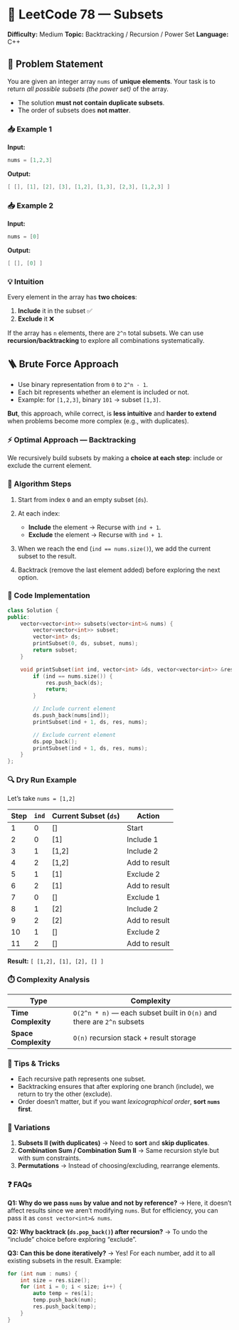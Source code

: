 # 🧩 LeetCode 78 — Subsets

**Difficulty:** Medium
**Topic:** Backtracking / Recursion / Power Set
**Language:** C++


## 🧠 Problem Statement

You are given an integer array `nums` of **unique elements**.
Your task is to return *all possible subsets (the power set)* of the array.

* The solution **must not contain duplicate subsets**.
* The order of subsets does **not matter**.


### 📥 Example 1

**Input:**

```cpp
nums = [1,2,3]
```

**Output:**

```cpp
[ [], [1], [2], [3], [1,2], [1,3], [2,3], [1,2,3] ]
```


### 📥 Example 2

**Input:**

```cpp
nums = [0]
```

**Output:**

```cpp
[ [], [0] ]
```



### 💡 Intuition

Every element in the array has **two choices**:

1. **Include** it in the subset ✅
2. **Exclude** it ❌

If the array has `n` elements, there are `2^n` total subsets.
We can use **recursion/backtracking** to explore all combinations systematically.



## 🪜 Brute Force Approach

* Use binary representation from `0` to `2^n - 1`.
* Each bit represents whether an element is included or not.
* Example: for `[1,2,3]`, binary `101` → subset `[1,3]`.

**But**, this approach, while correct, is **less intuitive** and **harder to extend** when problems become more complex (e.g., with duplicates).



### ⚡ Optimal Approach — Backtracking

We recursively build subsets by making a **choice at each step**: include or exclude the current element.

### 🔹 Algorithm Steps

1. Start from index `0` and an empty subset (`ds`).
2. At each index:

   * **Include** the element → Recurse with `ind + 1`.
   * **Exclude** the element → Recurse with `ind + 1`.
3. When we reach the end (`ind == nums.size()`), we add the current subset to the result.
4. Backtrack (remove the last element added) before exploring the next option.



### 🧩 Code Implementation

```cpp
class Solution {
public:
    vector<vector<int>> subsets(vector<int>& nums) {
        vector<vector<int>> subset;
        vector<int> ds;
        printSubset(0, ds, subset, nums);
        return subset;
    }

    void printSubset(int ind, vector<int> &ds, vector<vector<int>> &res, vector<int> nums) {
        if (ind == nums.size()) {
            res.push_back(ds);
            return;
        }

        // Include current element
        ds.push_back(nums[ind]);
        printSubset(ind + 1, ds, res, nums);

        // Exclude current element
        ds.pop_back();
        printSubset(ind + 1, ds, res, nums);
    }
};
```


### 🔍 Dry Run Example

Let’s take `nums = [1,2]`

| Step | `ind` | Current Subset (`ds`) | Action        |
| ---- | ----- | --------------------- | ------------- |
| 1    | 0     | []                    | Start         |
| 2    | 0     | [1]                   | Include 1     |
| 3    | 1     | [1,2]                 | Include 2     |
| 4    | 2     | [1,2]                 | Add to result |
| 5    | 1     | [1]                   | Exclude 2     |
| 6    | 2     | [1]                   | Add to result |
| 7    | 0     | []                    | Exclude 1     |
| 8    | 1     | [2]                   | Include 2     |
| 9    | 2     | [2]                   | Add to result |
| 10   | 1     | []                    | Exclude 2     |
| 11   | 2     | []                    | Add to result |

**Result:** `[ [1,2], [1], [2], [] ]`



### ⏱️ Complexity Analysis

| Type                 | Complexity                                                             |
| -------------------- | ---------------------------------------------------------------------- |
| **Time Complexity**  | `O(2^n * n)` — each subset built in `O(n)` and there are `2^n` subsets |
| **Space Complexity** | `O(n)` recursion stack + result storage                                |



### 💬 Tips & Tricks

* Each recursive path represents one subset.
* Backtracking ensures that after exploring one branch (include), we return to try the other (exclude).
* Order doesn’t matter, but if you want *lexicographical order*, **sort `nums` first**.

### 🔄 Variations

1. **Subsets II (with duplicates)** → Need to **sort** and **skip duplicates**.
2. **Combination Sum / Combination Sum II** → Same recursion style but with sum constraints.
3. **Permutations** → Instead of choosing/excluding, rearrange elements.

### ❓ FAQs

**Q1: Why do we pass `nums` by value and not by reference?**
→ Here, it doesn’t affect results since we aren’t modifying `nums`. But for efficiency, you can pass it as `const vector<int>& nums`.

**Q2: Why backtrack (`ds.pop_back()`) after recursion?**
→ To undo the “include” choice before exploring “exclude”.

**Q3: Can this be done iteratively?**
→ Yes! For each number, add it to all existing subsets in the result.
Example:

```cpp
for (int num : nums) {
    int size = res.size();
    for (int i = 0; i < size; i++) {
        auto temp = res[i];
        temp.push_back(num);
        res.push_back(temp);
    }
}
```

